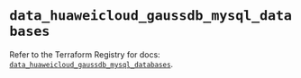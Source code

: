 # `data_huaweicloud_gaussdb_mysql_databases`

Refer to the Terraform Registry for docs: [`data_huaweicloud_gaussdb_mysql_databases`](https://registry.terraform.io/providers/huaweicloud/huaweicloud/1.71.1/docs/data-sources/gaussdb_mysql_databases).
